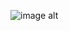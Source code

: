![image alt](https://www.istockphoto.com/photo/the-internet-was-attacked-worldwide-causing-a-major-disruption-3d-rendering-gm2013848574-561010892?utm_campaign=srp_photos_top&utm_content=https%3A%2F%2Funsplash.com%2Fs%2Fphotos%2Furl&utm_medium=affiliate&utm_source=unsplash&utm_term=url%3A%3A%3A)
